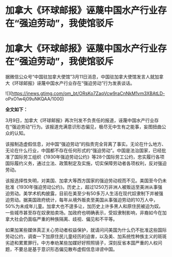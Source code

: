 # 加拿大《环球邮报》诬蔑中国水产行业存在“强迫劳动”，我使馆驳斥

# 加拿大《环球邮报》诬蔑中国水产行业存在“强迫劳动”，我使馆驳斥

据微信公众号“中国驻加拿大使馆”3月11日消息，中国驻加拿大使馆发言人就加拿大《环球邮报》诬蔑中国水产行业存在“强迫劳动”行为发表谈话。

![](https://inews.gtimg.com/om_bt/ORsKo7ZaqVcw9raCnNkM1vm3XBAtLD-
oPxO1w4j09uNKQAA/1000)

**全文如下：**

3月9日，加拿大《环球邮报》再次刊发不负责任的报道，诬蔑中国水产行业存在“强迫劳动”行为。该报道充满意识形态偏见，极尽无中生有之能事，妄图扭曲公众的认知。

该报制造虚假信息，对中国“强迫劳动”的指责完全背离了事实。无论在什么地方、无论在什么行业，中国都不存在任何形式的“强迫劳动”。中国是法治国家，已经批准了国际劳工组织《1930年强迫劳动公约》等28个国际劳工公约，忠实履行各项国际履约义务，通过立法、政策制定及实施，切实保障劳动者各项权利，反对强迫劳动。

该报选择性失明，对美国、加拿大等西方国家的强迫劳动视而不见。美国至今仍未批准《1930年强迫劳动公约》。历史上，超过1250万非洲人被贩运至美洲从事强迫劳动。美学术机构披露，目前在美至少有50多万人生活在现代奴隶制下并被强迫劳动。据美国政府统计，每年从境外贩卖至美国从事强迫劳动的10万人中，50%为未成年儿童。加拿大也不遑多让，加历史上许多黑人和原住民被迫为奴。一些城市甚至存在奴隶拍卖场。加政府也明确表示，受奴隶制影响，非裔如今在加拿大社会仍面临严重的种族隔离、歧视、偏见和不平等。

如果加某些媒体真正关心劳动者权益保护，就请问问美国为什么仍不批准这些国际劳动公约，调查一下加原住民儿童经历的迫害，以及美、加系统性种族主义的斑斑劣迹和累累罪行。中方奉劝某些加媒好好照照镜子，深刻反省本国严重的人权问题，不要总是基于意识形态偏见散布虚假信息诽谤中国。

